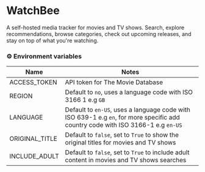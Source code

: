 # WatchBee
A self-hosted media tracker for movies and TV shows. Search, explore recommendations, browse categories, check out upcoming releases, and stay on top of what you're watching.

### ⚙️ Environment variables

| Name           | Notes                                                                                                                            |
|----------------|----------------------------------------------------------------------------------------------------------------------------------|
| ACCESS_TOKEN   | API token for The Movie Database                                                                                                 |
| REGION         | Default to `no`, uses a language code with ISO 3166 1 e.g `GB`                                                                   |
| LANGUAGE       | Default to `en-US`, uses a language code with ISO 639-1 e.g `en`, for more specific add country code with ISO 3166-1 e.g `en-US` |
| ORIGINAL_TITLE | Default to `false`, set to `True` to show the original titles for movies and TV shows                                            |
| INCLUDE_ADULT  | Default to `false`, set to `True` to include adult content in movies and TV shows searches                                       |

